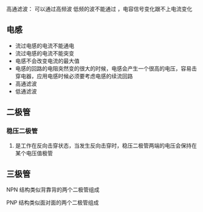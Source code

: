 
高通滤波： 可以通过高频波 低频的波不能通过 ，电容信号变化跟不上电流变化

## 电感
- 流过电感的电流不能通电
- 流过电感的电流不能突变
- 电感不会改变电流的最大值
- 电感的回路的电阻突然变的很大的时候，电感会产生一个很高的电压，容易击穿电器，应用电感时候必须要考虑电感的续流回路
-  高通滤波
-  低通滤波





## 二极管

### 稳压二极管

1.  是工作在反向击穿状态，当发生反向击穿时，稳压二极管两端的电压会保持在某个电压值极管



## 三极管

NPN  结构类似背靠背的两个二极管组成



PNP 结构类似面对面的两个二极管组成